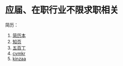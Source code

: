 应届、在职行业不限求职相关
=======================

简历：
1. [简历本](http://www.jianliben.com/ "建立本")
2. [知页](https://www.zhiyeapp.com/ "知页")
3. [五百丁](https://www.500d.me/ "五百丁")
4. [cvmkr](https://cvmkr.com/?lang=zh "cvmkr")
5. [kinzaa](https://kinzaa.com/#sign-up-box "kinzaa")
